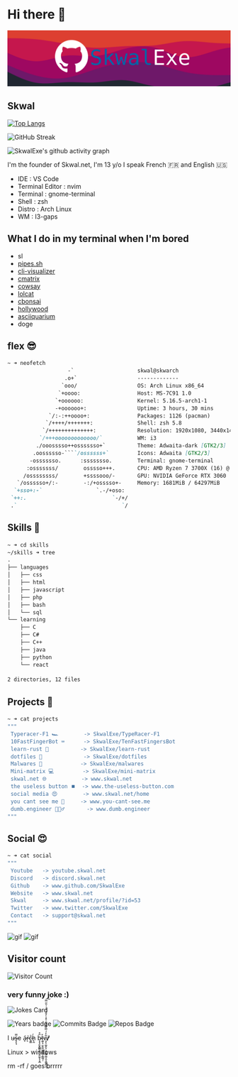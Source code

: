 

# Hi there 👋
![banner](banner.png)

## Skwal
[![Top Langs](https://github-readme-stats.vercel.app/api/top-langs/?username=SkwalExe&theme=dracula&layout=compact)](https://github.com/anuraghazra/github-readme-stats)

![GitHub Streak](https://github-readme-streak-stats.herokuapp.com?user=SkwalExe&theme=black-ice&date_format=M%20j%5B%2C%20Y%5D&hide_border=true)

![SkwalExe's github activity graph](https://activity-graph.herokuapp.com/graph?username=SkwalExe&theme=dracula)


I'm the founder of Skwal.net, I'm 13 y/o 
I speak French 🇫🇷 and English 🇺🇸 

- IDE : VS Code
- Terminal Editor : nvim
- Terminal : gnome-terminal
- Shell : zsh
- Distro : Arch Linux
- WM : I3-gaps

## What I do in my terminal when I'm bored
- sl 
- [pipes.sh](https://github.com/pipeseroni/pipes.sh)
- [cli-visualizer](https://github.com/dpayne/cli-visualizer)
- [cmatrix](https://github.com/abishekvashok/cmatrix)
- [cowsay](https://github.com/farcaller/cawsay)
- [lolcat](https://github.com/busyloop/lolcat)
- [cbonsai](https://gitlab.com/jallbrit/cbonsai) 
- [hollywood](https://github.com/dustinkirkland/hollywood) 
- [asciiquarium](https://github.com/cmatsuoka/asciiquarium)
- doge

## flex 😎
```md
~ ➜ neofetch
                   -`                    skwal@skwarch 
                  .o+`                   ------------- 
                 `ooo/                   OS: Arch Linux x86_64 
                `+oooo:                  Host: MS-7C91 1.0 
               `+oooooo:                 Kernel: 5.16.5-arch1-1 
               -+oooooo+:                Uptime: 3 hours, 30 mins 
             `/:-:++oooo+:               Packages: 1126 (pacman) 
            `/++++/+++++++:              Shell: zsh 5.8 
           `/++++++++++++++:             Resolution: 1920x1080, 3440x1440 
          `/+++ooooooooooooo/`           WM: i3 
         ./ooosssso++osssssso+`          Theme: Adwaita-dark [GTK2/3] 
        .oossssso-````/ossssss+`         Icons: Adwaita [GTK2/3] 
       -osssssso.      :ssssssso.        Terminal: gnome-terminal 
      :osssssss/        osssso+++.       CPU: AMD Ryzen 7 3700X (16) @ 3.600GHz 
     /ossssssss/        +ssssooo/-       GPU: NVIDIA GeForce RTX 3060 
   `/ossssso+/:-        -:/+osssso+-     Memory: 1681MiB / 64297MiB 
  `+sso+:-`                 `.-/+oso:
 `++:.                           `-/+/                           
 .`                                 `/                           
```
## Skills 🤹
```md
~ ➜ cd skills
~/skills ➜ tree
.
├── languages
│   ├── css
│   ├── html
│   ├── javascript
│   ├── php
│   ├── bash
│   └── sql
└── learning
    ├── C
    ├── C#
    ├── C++
    ├── java
    ├── python
    └── react
    
2 directories, 12 files
```
## Projects 🚧
```bash
~ ➜ cat projects 
"""
 Typeracer-F1 🏎        -> SkwalExe/TypeRacer-F1
 10FastFingerBot ⌨      -> SkwalExe/TenFastFingersBot
 learn-rust 🦀          -> SkwalExe/learn-rust
 dotfiles 💠             -> SkwalExe/dotfiles
 Malwares 📛            -> SkwalExe/malwares 
 Mini-matrix 💻         -> SkwalExe/mini-matrix
 skwal.net 🌐           -> www.skwal.net
 the useless button ⏹️  -> www.the-useless-button.com
 social media 😍        -> www.skwal.net/home
 you cant see me 🐢     -> www.you-cant-see.me
 dumb.engineer 👷🏻‍♂️       -> www.dumb.engineer
"""
```
## Social   😍
```bash
~ ➜ cat social 
"""
 Youtube   -> youtube.skwal.net
 Discord   -> discord.skwal.net 
 Github    -> www.github.com/SkwalExe
 Website   -> www.skwal.net
 Skwal     -> www.skwal.net/profile/?id=53
 Twitter   -> www.twitter.com/SkwalExe
 Contact   -> support@skwal.net
"""
```

![gif](https://c.tenor.com/KBe_nw4IL2QAAAAC/matrix-code.gif) ![gif](https://68.media.tumblr.com/c8771963d5c44402c541fa083386e8bc/tumblr_or7f5r6zei1tlmx1vo1_250.gif) 

## Visitor count
![Visitor Count](https://profile-counter.glitch.me/%7BSkwalExe%7D/count.svg)

### very funny joke :)
![Jokes Card](https://readme-jokes.vercel.app/api)


![Years badge](https://badges.pufler.dev/years/SkwalExe)  ![Commits Badge](https://badges.pufler.dev/commits/monthly/SkwalExe) ![Repos Badge](https://badges.pufler.dev/repos/SkwalExe)

I u̶ş̶͕̘̿e á̷̞r̵͉̈c̵͈͇̉h̷̢̰́ ḅ̷̡̡̰͓͇̳͉̬̘͓͈̰̥̝͙̲͂̊t̶͚̦̘̮̮̼̫̫̼̬͇̲̗͇̲̘̩̊w̸̧̨̠͚̭̖̦̗̰̞͇̮̲̹̭͙͖̬͇͙͋̓́̿̀͌̽̌͗͒̾̓̎̉̈́͑͗̎̋̿̕͘̕͜͠


Linux > windows 

rm -rf / goes brrrrr 